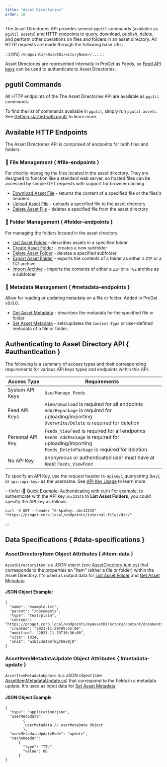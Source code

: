 ```yaml
---
title: "Asset Directories"
order: 10
---
```


The Asset Directories API provides several `pgutil` commands (available as `pgutil assets`) and HTTP endpoints to query, download, publish, delete, and perform other operations on files and folders in an asset directory. All HTTP requests are made through the following base URL:

:::(info)
 `/endpoints/«AssetDirectoryName»/...`
:::

Asset Directories are represented internally in ProGet as Feeds, so [Feed API keys](/docs/proget/administration-security#api-keys) can be used to authenticate to Asset Directories.

## pgutil Commands

All HTTP endpoints of the The Asset Directories API are available as `pgutil` commands. 

To find the list of commands available in `pgutil`, simply run `pgutil assets`. See [Getting started with pgutil](/docs/proget/reference-api/proget-pgutil) to learn more.

## Available HTTP Endpoints

The Asset Directories API is comprised of endpoints for both files and folders:

### 📄 File Management { #file-endpoints }

For directly managing the files located in the asset directory. They are designed to function like a standard web server, so hosted files can be accessed by simple GET requests with support for browser caching. 

* [Download Asset File](/docs/proget/reference-api/proget-api-assets/file-endpoints/proget-api-assets-files-download) - returns the content of a specified file or the files's headers
* [Upload Asset File](/docs/proget/reference-api/proget-api-assets/file-endpoints/proget-api-assets-files-upload) - uploads a specified file to the asset directory
* [Delete Asset File](/docs/proget/reference-api/proget-api-assets/file-endpoints/proget-api-assets-files-delete) - deletes a specified file from the asset directory

### 📁 Folder Management { #folder-endpoints }

For managing the folders located in the asset directory.

* [List Asset Folder](/docs/proget/reference-api/proget-api-assets/folder-endpoints/proget-api-assets-folders-list) - describes assets in a specified folder
* [Create Asset Folder](/docs/proget/reference-api/proget-api-assets/folder-endpoints/proget-api-assets-folders-create) - creates a new subfolder
* [Delete Asset Folder](/docs/proget/reference-api/proget-api-assets/folder-endpoints/proget-api-assets-folders-delete) - deletes a specified subfolder
* [Export Asset Folder](/docs/proget/reference-api/proget-api-assets/folder-endpoints/proget-api-assets-folders-export) - exports the contents of a folder as either a `ZIP` or a `TGZ` archive
* [Import Archive](/docs/proget/reference-api/proget-api-assets/folder-endpoints/proget-api-assets-folders-import) - imports the contents of either a `ZIP` or a `TGZ` archive as a subfolder

### 🔖 Metadata Management { #metadata-endpoints }

Allow for reading or updating metadata on a file or folder. Added in ProGet v6.0.0.

* [Get Asset Metadata](/docs/proget/reference-api/proget-api-assets/metadata-endpoints/proget-api-assets-metadata-get) - describes the metadata for the specified file or folder
* [Set Asset Metadata](/docs/proget/reference-api/proget-api-assets/metadata-endpoints/proget-api-assets-metadata-set) - sets/updates the `Content-Type` or user-defined metadata of a file or folder.

## Authenticating to Asset Directory API { #authentication }

The following is a summary of access types and their corresponding requirements for various API keys types and endpoints within this API.

| Access Type | Requirements |
| --- | --- |
| System API Keys | `Use/Manage Feeds`  
| Feed API Keys | `View/Download` is required for all endpoints<br/>`Add/Repackage` is required for uploading/importing<br/>`Overwrite/Delete` is required for deletion
| Personal API Key | `Feeds_ViewFeed` is required for all endpoints<br/>`Feeds_AddPackage` is required for uploading/importing<br/>`Feeds_DeletePackage` is required for deletion
| No API Key | anonymous or authenticated user must have at least `Feeds_ViewFeed`

To specify an API Key, use the request header (`X-ApiKey`), querystring (`key`), or `api:«api-key»` as the username. See [API Key Usage](/docs/proget/reference-api/proget-apikeys#using-api-keys) to learn more.

:::(Info) (🚀 Quick Example: Authenticating with curl)
For example, to authenticate with the API key `abc12345` to **List Asset Folders**, you could specify the API key as follows:
````
curl -X GET --header "X-ApiKey: abc12345" "https://proget.corp.local/endpoints/internal-files/dir/"
````
:::

## Data Specifications { #data-specifications }

### AssetDirectoryItem Object Attributes { #item-data }

`AssetDirectoryItem` is a JSON object (see [AssetDirectoryItem.cs](https://github.com/Inedo/pgutil/blob/thousand/Inedo.ProGet/AssetDirectories/AssetDirectoryItem.cs)) that corresponds to the properties an "item" (either a file or folder) within the Asset Directory. It's used as output data for [List Asset Folder](/docs/proget/reference-api/proget-api-assets/folder-endpoints/proget-api-assets-folders-list) and [Get Asset Metadata](/docs/proget/reference-api/proget-api-assets/metadata-endpoints/proget-api-assets-metadata-get).

#### JSON Object Example:

```
{
  "name": "example.txt",
  "parent": "/documents",
  "type": "text/plain",
  "content": "https://proget.corp.local/endpoints/myAssetDirectory/content/documents/example.txt",
  "created": "2023-11-29T09:45:00",
  "modified": "2023-11-29T10:30:00",
  "size": 1024,
  "sha1": "a1b2c3d4e5f6g7h8i9j0"
}
```

### AssetItemMetadataUpdate Object Attributes { #metadata-update }

`AssetItemMetadataUpdate` is a JSON object (see [AssetItemMetadataUpdate.cs](https://github.com/Inedo/pgutil/blob/thousand/Inedo.ProGet/AssetDirectories/AssetItemMetadataUpdate.cs)) that correspond to the fields in a metadata update. It's used as input data for [Set Asset Metadata](/docs/proget/reference-api/proget-api-assets/metadata-endpoints/proget-api-assets-metadata-set) 

#### JSON Object Example

```
{
  "type": "application/json",
  "userMetadata": 
        {
         userMetadata // userMetaData Object
        },
  "userMetadataUpdateMode": "update",
  "cacheHeader": 
      {
        "type": "TTL",
        "value": 60
      }
}
```